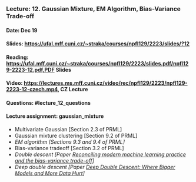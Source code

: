 ### Lecture: 12. Gaussian Mixture, EM Algorithm, Bias-Variance Trade-off
#### Date: Dec 19
#### Slides: https://ufal.mff.cuni.cz/~straka/courses/npfl129/2223/slides/?12
#### Reading: https://ufal.mff.cuni.cz/~straka/courses/npfl129/2223/slides.pdf/npfl129-2223-12.pdf,PDF Slides
#### Video: https://lectures.ms.mff.cuni.cz/video/rec/npfl129/2223/npfl129-2223-12-czech.mp4, CZ Lecture
#### Questions: #lecture_12_questions
#### Lecture assignment: gaussian_mixture

- Multivariate Gaussian [Section 2.3 of PRML]
- Gaussian mixture clustering [Section 9.2 of PRML]
- _EM algorithm [Sections 9.3 and 9.4 of PRML]_
- Bias-variance tradeoff [Section 3.2 of PRML]
- _Double descent [Paper [Reconciling modern machine learning practice and the bias-variance trade-off](https://arxiv.org/abs/1812.11118)]_
- _Deep double descent [Paper [Deep Double Descent: Where Bigger Models and More Data Hurt](https://arxiv.org/abs/1912.02292)]_
